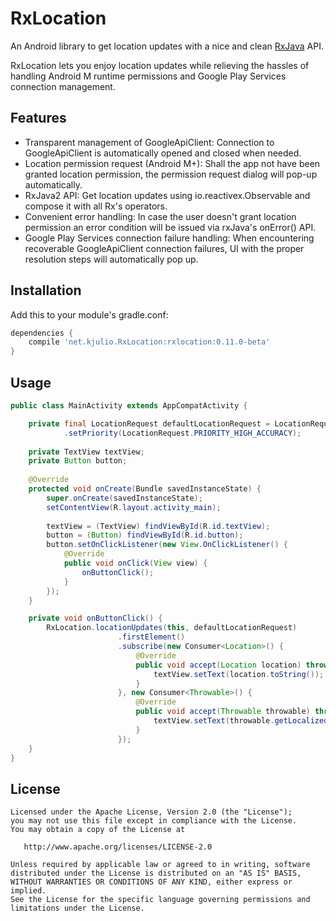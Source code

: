 # RxLocation

An Android library to get location updates with a nice and clean [RxJava](https://github.com/ReactiveX/RxJava) API.

RxLocation lets you enjoy location updates while relieving the hassles of handling Android M runtime permissions and Google Play Services connection management.

## Features
 - Transparent management of GoogleApiClient: Connection to GoogleApiClient is automatically opened and closed when needed.
 - Location permission request (Android M+): Shall the app not have been granted location permission, the permission request dialog will pop-up automatically.
 - RxJava2 API: Get location updates using io.reactivex.Observable and compose it with all Rx's operators.
 - Convenient error handling: In case the user doesn't grant location permission an error condition will be issued via rxJava's onError() API.
 - Google Play Services connection failure handling: When encountering recoverable GoogleApiClient connection failures, UI with the proper resolution steps will automatically pop up. 

## Installation

Add this to your module's gradle.conf:

```groovy
dependencies {
    compile 'net.kjulio.RxLocation:rxlocation:0.11.0-beta'
}
```

## Usage

```java
public class MainActivity extends AppCompatActivity {

    private final LocationRequest defaultLocationRequest = LocationRequest.create()
            .setPriority(LocationRequest.PRIORITY_HIGH_ACCURACY);
            
    private TextView textView;
    private Button button;
    
    @Override
    protected void onCreate(Bundle savedInstanceState) {
        super.onCreate(savedInstanceState);
        setContentView(R.layout.activity_main);
        
        textView = (TextView) findViewById(R.id.textView);
        button = (Button) findViewById(R.id.button);
        button.setOnClickListener(new View.OnClickListener() {
            @Override
            public void onClick(View view) {
                onButtonClick();
            }
        });
    }

    private void onButtonClick() {
        RxLocation.locationUpdates(this, defaultLocationRequest)
                        .firstElement()
                        .subscribe(new Consumer<Location>() {
                            @Override
                            public void accept(Location location) throws Exception {
                                textView.setText(location.toString());
                            }
                        }, new Consumer<Throwable>() {
                            @Override
                            public void accept(Throwable throwable) throws Exception {
                                textView.setText(throwable.getLocalizedMessage());
                            }
                        });
    }
}
```

## License

    Licensed under the Apache License, Version 2.0 (the "License");
    you may not use this file except in compliance with the License.
    You may obtain a copy of the License at

       http://www.apache.org/licenses/LICENSE-2.0

    Unless required by applicable law or agreed to in writing, software
    distributed under the License is distributed on an "AS IS" BASIS,
    WITHOUT WARRANTIES OR CONDITIONS OF ANY KIND, either express or implied.
    See the License for the specific language governing permissions and
    limitations under the License.
